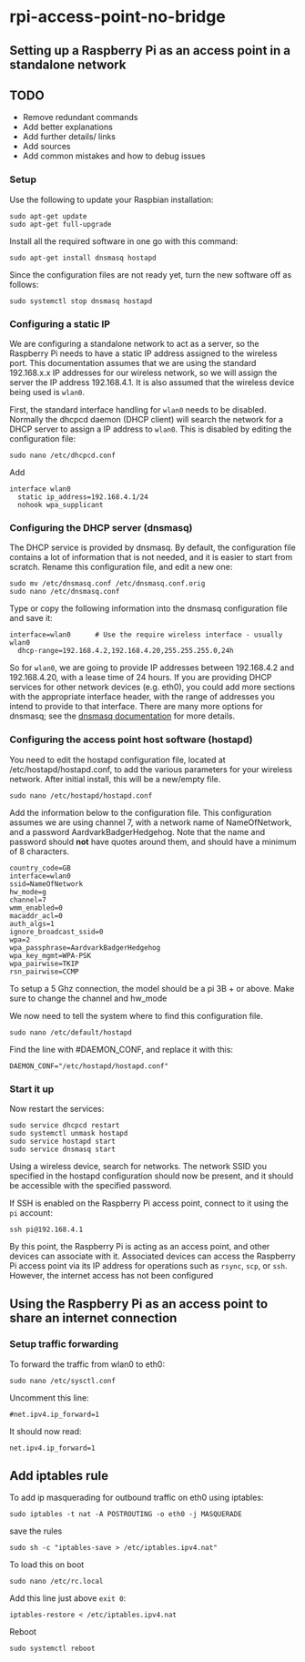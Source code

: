 # rpi-access-point-no-bridge

## Setting up a Raspberry Pi as an access point in a standalone network

## TODO
- Remove redundant commands
- Add better explanations
- Add further details/ links
- Add sources
- Add common mistakes and how to debug issues

### Setup

Use the following to update your Raspbian installation:
```
sudo apt-get update
sudo apt-get full-upgrade
```
Install all the required software in one go with this command: 
```
sudo apt-get install dnsmasq hostapd
```
Since the configuration files are not ready yet, turn the new software off as follows: 
```
sudo systemctl stop dnsmasq hostapd
```

### Configuring a static IP

We are configuring a standalone network to act as a server, so the Raspberry Pi needs to have a static IP address assigned to the wireless port. 
This documentation assumes that we are using the standard 192.168.x.x IP addresses for our wireless network, so we will assign the server the IP address 192.168.4.1. 
It is also assumed that the wireless device being used is `wlan0`.

First, the standard interface handling for `wlan0` needs to be disabled. Normally the dhcpcd daemon (DHCP client) will search the network for a DHCP server to assign a IP address to `wlan0`. This is disabled by editing the configuration file:

```
sudo nano /etc/dhcpcd.conf
```

Add 
```
interface wlan0
  static ip_address=192.168.4.1/24
  nohook wpa_supplicant
```

### Configuring the DHCP server (dnsmasq)

The DHCP service is provided by dnsmasq. 
By default, the configuration file contains a lot of information that is not needed, and it is easier to start from scratch. 
Rename this configuration file, and edit a new one:

```
sudo mv /etc/dnsmasq.conf /etc/dnsmasq.conf.orig  
sudo nano /etc/dnsmasq.conf
```

Type or copy the following information into the dnsmasq configuration file and save it:

```
interface=wlan0      # Use the require wireless interface - usually wlan0
  dhcp-range=192.168.4.2,192.168.4.20,255.255.255.0,24h
```

So for `wlan0`, we are going to provide IP addresses between 192.168.4.2 and 192.168.4.20, with a lease time of 24 hours. 
If you are providing DHCP services for other network devices (e.g. eth0), you could add more sections with the appropriate interface header, 
with the range of addresses you intend to provide to that interface.
There are many more options for dnsmasq; see the [dnsmasq documentation](http://www.thekelleys.org.uk/dnsmasq/doc.html) for more details.

### Configuring the access point host software (hostapd)

You need to edit the hostapd configuration file, located at /etc/hostapd/hostapd.conf, to add the various parameters for your wireless network. 
After initial install, this will be a new/empty file.

```
sudo nano /etc/hostapd/hostapd.conf
```

Add the information below to the configuration file. 
This configuration assumes we are using channel 7, with a network name of NameOfNetwork, and a password AardvarkBadgerHedgehog. 
Note that the name and password should **not** have quotes around them, and should have a minimum of 8 characters.

```
country_code=GB
interface=wlan0
ssid=NameOfNetwork
hw_mode=g
channel=7
wmm_enabled=0
macaddr_acl=0
auth_algs=1
ignore_broadcast_ssid=0
wpa=2
wpa_passphrase=AardvarkBadgerHedgehog
wpa_key_mgmt=WPA-PSK
wpa_pairwise=TKIP
rsn_pairwise=CCMP
```

To setup a 5 Ghz connection, the model should be a pi 3B + or above. Make sure to change the channel and hw_mode


We now need to tell the system where to find this configuration file.

```
sudo nano /etc/default/hostapd
```

Find the line with #DAEMON_CONF, and replace it with this:

```
DAEMON_CONF="/etc/hostapd/hostapd.conf"
```

### Start it up

Now restart the services:

```
sudo service dhcpcd restart
sudo systemctl unmask hostapd
sudo service hostapd start  
sudo service dnsmasq start  
```

Using a wireless device, search for networks. The network SSID you specified in the hostapd configuration should now be present, and it should be accessible with the specified password.

If SSH is enabled on the Raspberry Pi access point, connect to it using the `pi` account:

```
ssh pi@192.168.4.1
```

By this point, the Raspberry Pi is acting as an access point, and other devices can associate with it. 
Associated devices can access the Raspberry Pi access point via its IP address for operations such as `rsync`, `scp`, or `ssh`.
However, the internet access has not been configured


## Using the Raspberry Pi as an access point to share an internet connection

### Setup traffic forwarding

To forward the traffic from wlan0 to eth0:

```
sudo nano /etc/sysctl.conf
```

Uncomment this line:
```
#net.ipv4.ip_forward=1
```

It should now read:
```
net.ipv4.ip_forward=1
```

## Add iptables rule

To add ip masquerading for outbound traffic on eth0 using iptables:

```
sudo iptables -t nat -A POSTROUTING -o eth0 -j MASQUERADE
```

save the rules
```
sudo sh -c "iptables-save > /etc/iptables.ipv4.nat"
```

To load this on boot
```
sudo nano /etc/rc.local
```

Add this line just above `exit 0`:

```
iptables-restore < /etc/iptables.ipv4.nat
```

Reboot
```
sudo systemctl reboot
```
